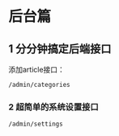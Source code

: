 # 后台篇

## 1 分分钟搞定后端接口

添加article接口：

```sh
/admin/categories
```

### 2 超简单的系统设置接口

```sh
/admin/settings
```